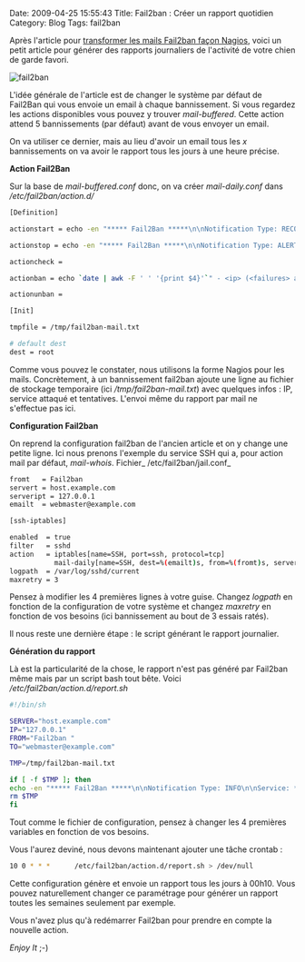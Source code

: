 Date: 2009-04-25 15:55:43
Title: Fail2ban : Créer un rapport quotidien
Category: Blog
Tags: fail2ban

Après l'article pour [transformer les mails Fail2ban façon Nagios]({filename}/blog/2009-03-27-fail2ban-email-alerte-facon-nagios/post.markdown), voici un petit article pour générer des rapports journaliers de l'activité de votre chien de garde favori.

![fail2ban]({attach}fail2ban_logo.png)

L'idée générale de l'article est de changer le système par défaut de Fail2Ban qui vous envoie un email à chaque bannissement. Si vous regardez les actions disponibles vous pouvez y trouver _mail-buffered_. Cette action attend 5 bannissements (par défaut) avant de vous envoyer un email.

On va utiliser ce dernier, mais au lieu d'avoir un email tous les _x_ bannissements on va avoir le rapport tous les jours à une heure précise.

**Action Fail2Ban**

Sur la base de _mail-buffered.conf_ donc, on va créer _mail-daily.conf_ dans _/etc/fail2ban/action.d/_

``` bash
[Definition]

actionstart = echo -en "***** Fail2Ban *****\n\nNotification Type: RECOVERY\n\nService: <name>\nHost: <server>\nAddress: <serverip>\nState: STARTED\n\nDate/Time: `date`\n\nAdditional Info:\n\n" | mail -a "From: <from>" -s "** RECOVERY alert - <server>/<name> jail is STARTED **" <dest>

actionstop = echo -en "***** Fail2Ban *****\n\nNotification Type: ALERT\n\nService: <name>\nHost: <server>\nAddress: <serverip>\nState: STOPPED\n\nDate/Time: `date`\n\nAdditional Info:\n\n" | mail -a "From: <dest>" -s "** ALERT alert - <server>/<name> jail is STOPPED **" <dest>

actioncheck =

actionban = echo `date | awk -F ' ' '{print $4}'`" - <ip> (<failures> attempts against <name>)" >> <tmpfile>

actionunban =

[Init]

tmpfile = /tmp/fail2ban-mail.txt

# default dest
dest = root
```

Comme vous pouvez le constater, nous utilisons la forme Nagios pour les mails. Concrètement, à un bannissement fail2ban ajoute une ligne au fichier de stockage temporaire (ici _/tmp/fail2ban-mail.txt_) avec quelques infos : IP, service attaqué et tentatives. L'envoi même du rapport par mail ne s'effectue pas ici.

**Configuration Fail2ban**

On reprend la configuration fail2ban de l'ancien article et on y change une petite ligne. Ici nous prenons l'exemple du service SSH qui a, pour action mail par défaut, _mail-whois_. Fichier_ /etc/fail2ban/jail.conf_

``` bash
fromt   = Fail2ban
servert = host.example.com
serveript = 127.0.0.1
emailt  = webmaster@example.com

[ssh-iptables]

enabled  = true
filter   = sshd
action   = iptables[name=SSH, port=ssh, protocol=tcp]
           mail-daily[name=SSH, dest=%(emailt)s, from=%(fromt)s, server=%(servert)s, serverip=%(serveript)s]
logpath  = /var/log/sshd/current
maxretry = 3
```

Pensez à modifier les 4 premières lignes à votre guise. Changez _logpath_ en fonction de la configuration de votre système et changez _maxretry_ en fonction de vos besoins (ici bannissement au bout de 3 essais ratés).

Il nous reste une dernière étape : le script générant le rapport journalier.

**Génération du rapport**

Là est la particularité de la chose, le rapport n'est pas généré par Fail2ban même mais par un script bash tout bête. Voici _/etc/fail2ban/action.d/report.sh_

``` bash
#!/bin/sh

SERVER="host.example.com"
IP="127.0.0.1"
FROM="Fail2ban "
TO="webmaster@example.com"

TMP=/tmp/fail2ban-mail.txt

if [ -f $TMP ]; then
echo -en "***** Fail2Ban *****\n\nNotification Type: INFO\n\nService: *\nHost: $SERVER\nAddress: $IP\nState: OK\n\nDate/Time: `date`\n\nAdditional Info:\n\nThese hosts have been banned on `date --date '1 days ago' +"%a %d %b"`\n`cat $TMP`" | mail -a "From: $FROM" -s "** INFO alert - $SERVER jail REPORT **" $TO
rm $TMP
fi
```

Tout comme le fichier de configuration, pensez à changer les 4 premières variables en fonction de vos besoins.

Vous l'aurez deviné, nous devons maintenant ajouter une tâche crontab :

``` bash
10 0 * * *      /etc/fail2ban/action.d/report.sh > /dev/null
```

Cette configuration génère et envoie un rapport tous les jours à 00h10. Vous pouvez naturellement changer ce paramétrage pour générer un rapport toutes les semaines seulement par exemple.

Vous n'avez plus qu'à redémarrer Fail2ban pour prendre en compte la nouvelle action.

_Enjoy It_ ;-)
